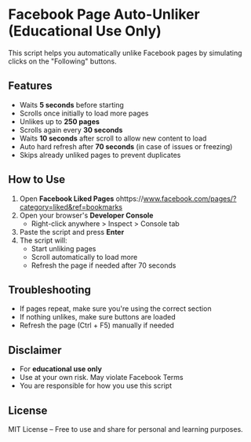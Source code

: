 # Facebook Page Auto-Unliker (Educational Use Only)

This script helps you automatically unlike Facebook pages by simulating clicks on the "Following" buttons.

## Features

- Waits **5 seconds** before starting
- Scrolls once initially to load more pages
- Unlikes up to **250 pages**
- Scrolls again every **30 seconds**
- Waits **10 seconds** after scroll to allow new content to load
- Auto hard refresh after **70 seconds** (in case of issues or freezing)
- Skips already unliked pages to prevent duplicates

## How to Use

1. Open **Facebook Liked Pages** ohttps://www.facebook.com/pages/?category=liked&ref=bookmarks
2. Open your browser's **Developer Console**
   - Right-click anywhere > Inspect > Console tab
3. Paste the script and press **Enter**
4. The script will:
   - Start unliking pages
   - Scroll automatically to load more
   - Refresh the page if needed after 70 seconds

## Troubleshooting

- If pages repeat, make sure you're using the correct section
- If nothing unlikes, make sure buttons are loaded
- Refresh the page (Ctrl + F5) manually if needed

## Disclaimer

- For **educational use only**
- Use at your own risk. May violate Facebook Terms
- You are responsible for how you use this script

## License

MIT License – Free to use and share for personal and learning purposes.
